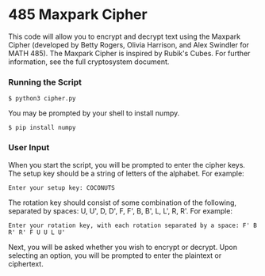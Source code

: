 # 485 Maxpark Cipher

This code will allow you to encrypt and decrypt text using the Maxpark Cipher (developed by Betty Rogers, Olivia Harrison, and Alex Swindler for MATH 485). The Maxpark Cipher is inspired by Rubik's Cubes. For further information, see the full cryptosystem document.

### Running the Script

```
$ python3 cipher.py
```

You may be prompted by your shell to install numpy.

```
$ pip install numpy
```

### User Input

When you start the script, you will be prompted to enter the cipher keys. The setup key should be a string of letters of the alphabet. For example:
```
Enter your setup key: COCONUTS
```

The rotation key should consist of some combination of the following, separated by spaces: U, U', D, D', F, F', B, B', L, L', R, R'. For example:
```
Enter your rotation key, with each rotation separated by a space: F' B R' R' F U U L U'
```

Next, you will be asked whether you wish to encrypt or decrypt. Upon selecting an option, you will be prompted to enter the plaintext or ciphertext.
